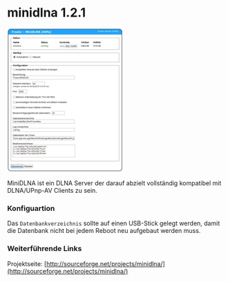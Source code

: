 # minidlna 1.2.1

[![minidlna](../../docs/screenshots/243_md.jpg)](../../docs/screenshots/243.jpg)

MiniDLNA ist ein DLNA Server der darauf abzielt vollständig kompatibel
mit DLNA/UPnp-AV Clients zu sein.

### Konfiguartion

Das `Datenbankverzeichnis` sollte auf einen USB-Stick gelegt werden,
damit die Datenbank nicht bei jedem Reboot neu aufgebaut werden muss.

### Weiterführende Links

Projektseite:
[http://sourceforge.net/projects/minidlna/](http://sourceforge.net/projects/minidlna/)

